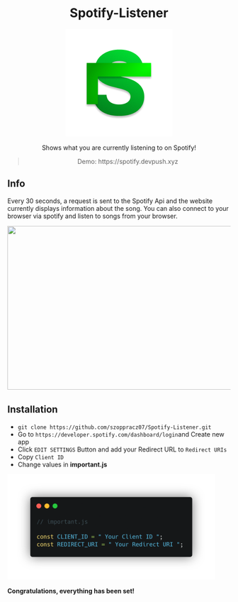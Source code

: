 <div align="center">
<h1>Spotify-Listener</h1> <img src="https://github.com/szoppracz07/Spotify-Listener/blob/main/README%20FILES/logo.png" width="242" height="242" />

Shows what you are currently listening to on Spotify!
<blockquote>
    Demo: https://spotify.devpush.xyz
</blockquote>
</div>

## Info

Every 30 seconds, a request is sent to the Spotify Api and the website currently displays information about the song.
You can also connect to your browser via spotify and listen to songs from your browser.

<div align="center">
    <img src="https://github.com/szoppracz07/Spotify-Listener/blob/main/README%20FILES/demo.gif" width="656" height="369" />
</div>

## Installation
- `git clone https://github.com/szoppracz07/Spotify-Listener.git`
- Go to `https://developer.spotify.com/dashboard/login`and Create new app
- Click `EDIT SETTINGS` Button and add your Redirect URL to `Redirect URIs`
- Copy `Client ID`
- Change values in **important.js**
<img src="https://github.com/szoppracz07/Spotify-Listener/blob/main/README%20FILES/important.png" width="469" height="237" />

**Congratulations, everything has been set!** 